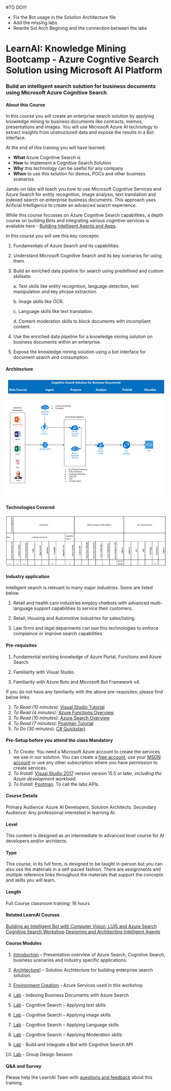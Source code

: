 #TO DO!!!
+ Fix the Bot usage in the Solution Architecture file
+ Add the missing labs
+ Rewrite Sol Arch Begining and the connection between the labs


# LearnAI: Knowledge Mining Bootcamp - Azure Cogntive Search Solution using Microsoft AI Platform
### Build an intelligent search solution for business documents using Microsoft Azure Cognitive Search

#### About this Course
In this course you will create an enterprise search solution by applying knowledge mining to business documents like contracts, memos, presentations and images. You will use Microsoft Azure AI technology to extract insights from unstructured data and expose the results in a Bot interface.

At the end of this training you will have learned:

+ **What** Azure Cognitive Search is 
+ **How** to implement a Cognitive Search Solution
+ **Why** this technology can be useful for any company
+ **When** to use this solution for demos, POCs and other business scenarios

Jands-on labs will teach you how to use Microsoft Cognitive Services and Azure Search for entity recognition, image analysis, text translation and indexed search on enterprise business documents. This approach uses Arificial Intelligence to create an advanced search experience. 

While this course focusses on Azure Cognitive Search capabilities, a depth course on building Bots and integrating various cognitive services is available here - [Building Intelligent Agents and Apps](https://azure.github.io/LearnAI-Bootcamp/emergingaidev_bootcamp).


In this course you will see this key concepts:

1. Fundamentals of Azure Search and its capabilities.

1. Understand Microsoft Cognitive Search and its key scenarios for using them.

1. Build an enriched data pipeline for search using predefined and custom skillsets:

    a. Text skills like entity recognition, language detection, text manipulation and key phrase extraction.
    
    b. Image skills like OCR.
    
    c. Language skills like text translation.
    
    d. Content moderation skills to block documents with incompliant content.
    
1. Use the enriched data pipeline for a knowledge mining solution on business documents within an enterprise.

1. Expose the knowledge mining solution using a bot interface for document search and consumption.


#### Architecture
![Architecture](./resources/images/KMArchitecture.png)

#### Technologies Covered
![Technology](./resources/images/KMTechnologyMap.png)

#### Industry application

Intelligent search is relevant to many major industries. Some are listed below.

1.	Retail and health care industries employ chatbots with advanced multi-language support capabilities to service their customers.

2.	Retail, Housing and Automotive industries for sales/listing.

3.	Law firms and legal deparments can use this technologies to enforce complaince or improve search capabilities.

#### Pre-requisites

1.	Fundamental working knowledge of Azure Portal, Functions and Azure Search.

2.	Familiarity with Visual Studio.

3.	Familiarity with Azure Bots and Microsoft Bot Framework v4.

If you do not have any familiarity with the above pre-requisites, please find below links
1. *To Read (10 minutes):* [Visual Studio Tutorial](https://docs.microsoft.com/en-us/visualstudio/ide/visual-studio-ide)
1. *To Read (4 minutes):* [Azure Functions Overview](https://docs.microsoft.com/en-us/azure/azure-functions/functions-overview)  
1. *To Read (10 minutes):* [Azure Search Overview](https://docs.microsoft.com/en-us/azure/search/search-what-is-azure-search) 
1. *To Read (7 minutes):* [Postman Tutorial](https://docs.microsoft.com/en-us/azure/search/search-fiddler) 
1. *To Do (30 minutes):* [C# Quickstart](https://docs.microsoft.com/en-us/dotnet/csharp/quick-starts/) 

#### Pre-Setup before you attend the class Mandatory
1. *To Create:* You need a Microsoft Azure account to create the services we use in our solution. You can create a [free account](https://azure.microsoft.com/en-us/free/), use your [MSDN account](https://azure.microsoft.com/en-us/pricing/member-offers/credit-for-visual-studio-subscribers/) or use any other subscription where you have permission to create services.
1. *To Install:* [Visual Studio 2017](https://www.visualstudio.com/vs/) version version 15.5 or later, *including the Azure development workload*.
1. *To Install:* [Postman](https://www.getpostman.com/). To call the labs APIs.

#### Course Details

Primary Audience: Azure AI Developers, Solution Architects.
Secondary Audience:  Any professional interested in learning AI.

#### Level

This content is designed as an intermediate to advanced level course for AI developers and/or architects.

#### Type
This course, in its full form, is designed to be taught in-person but you can also use the materials in a self-paced fashion. There are assignments and multiple reference links throughout the materials that support the concepts and skills you will learn.

#### Length

Full Course classroom training:  16 hours

#### Related LearnAI Courses

[Building an Intelligent Bot with Computer Vision, LUIS and Azure Search](https://azure.github.io/LearnAI-Bootcamp/emergingaidev_bootcamp)
[Cognitive Search Workshop](https://github.com/Azure/LearnAI-Cognitive-Search)
[Designing and Architecting Intelligent Agents](https://azure.github.io/LearnAI-DesigningandArchitectingIntelligentAgents/)

#### Course Modules

1. [Introduction](./Introduction.md) – Presentation overview of Azure Search, Cognitive Search, business scenarios and industry specific applications.

1. [Architecture](./Solution-Architecture.md)] – Solution Architecture for building enterprise search solution.

1. [Environment Creation](./Environment-Creation.md) - Azure Services used in this workshop

1. [Lab](./Lab-Azure-Search) - Indexing Business Documents with Azure Search

1. [Lab](./Lab-Text-Skills.md) - Cognitive Search – Applying text skills

1. [Lab](./Lab-Image-Skills.md) - Cognitive Search – Applying image skills

1. [Lab](./Lab-Custom-Skills.md) - Cognitive Search – Applying Language skills

1. [Lab](./Lab-Content-Moderation) - Cognitive Search – Applying Moderation skills

1. [Lab](./Business-Documents-Bot.md) - Build and Integrate a Bot with Cognitive Search API

1. [Lab](./Lab-Final-Case.md) - Group Design Session

#### Q&A and Survey
Please help the LearnAI Team with [questions and feedback](./QA-Feedback-Survey.md) about this training. 


